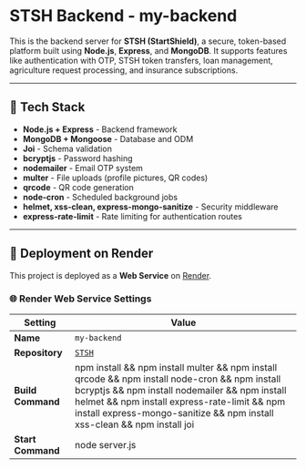 # STSH Backend - my-backend

This is the backend server for **STSH (StartShield)**, a secure, token-based platform built using **Node.js**, **Express**, and **MongoDB**. It supports features like authentication with OTP, STSH token transfers, loan management, agriculture request processing, and insurance subscriptions.

---

## 🔧 Tech Stack

- **Node.js + Express** - Backend framework
- **MongoDB + Mongoose** - Database and ODM
- **Joi** - Schema validation
- **bcryptjs** - Password hashing
- **nodemailer** - Email OTP system
- **multer** - File uploads (profile pictures, QR codes)
- **qrcode** - QR code generation
- **node-cron** - Scheduled background jobs
- **helmet, xss-clean, express-mongo-sanitize** - Security middleware
- **express-rate-limit** - Rate limiting for authentication routes

---

## 🚀 Deployment on Render

This project is deployed as a **Web Service** on [Render](https://render.com/).

### 🌐 Render Web Service Settings

| Setting         | Value                                                                 |
|----------------|-----------------------------------------------------------------------|
| **Name**        | `my-backend`                                                         |
| **Repository**  | [`STSH`](https://github.com/Wilson-Vallerian/STSH)                  |
| **Build Command** |  npm install && npm install multer && npm install qrcode && npm install node-cron && npm install bcryptjs && npm install nodemailer && npm install helmet && npm install express-rate-limit && npm install express-mongo-sanitize && npm install xss-clean && npm install joi |
| **Start Command** | node server.js|
